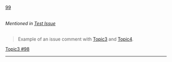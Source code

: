 [99](https://github.com/guilhermeprokisch/ideias/issues/99) 
###### 




###### Mentioned in [Test Issue ](Test-Issue-)  
 > Example of an issue comment with [Topic3](Topic3) and [Topic4](Topic4).


[Topic3 #98 ](Topic3-#98-)

-------------------------------------------------------------------------------

